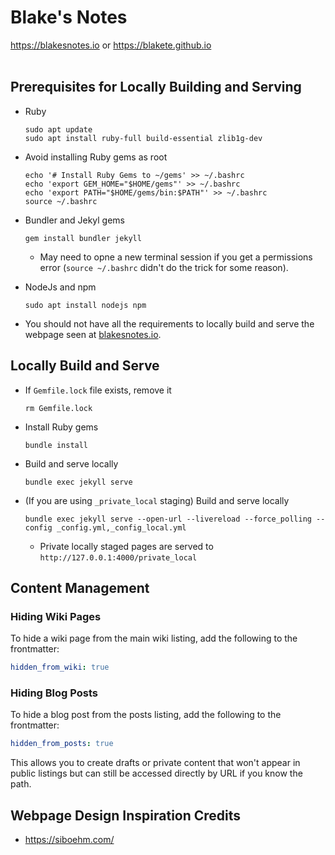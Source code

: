 # Blake's Notes

https://blakesnotes.io or https://blakete.github.io
<br><br>

## Prerequisites for Locally Building and Serving

*  Ruby

    ```console
    sudo apt update
    sudo apt install ruby-full build-essential zlib1g-dev
    ```

* Avoid installing Ruby gems as root

    ```console
    echo '# Install Ruby Gems to ~/gems' >> ~/.bashrc
    echo 'export GEM_HOME="$HOME/gems"' >> ~/.bashrc
    echo 'export PATH="$HOME/gems/bin:$PATH"' >> ~/.bashrc
    source ~/.bashrc
    ```

* Bundler and Jekyl gems

    ```console
    gem install bundler jekyll
    ```

    * May need to opne a new terminal session if you get a permissions error (`source ~/.bashrc` didn't do the trick for some reason). 

* NodeJs and npm

    ```console
    sudo apt install nodejs npm
    ```

* You should not have all the requirements to locally build and serve the webpage seen at [blakesnotes.io](https://blakesnotes.io).

## Locally Build and Serve

* If `Gemfile.lock` file exists, remove it

    ```console
    rm Gemfile.lock 
    ```

* Install Ruby gems

    ```console
    bundle install
    ```

* Build and serve locally

    ```console
    bundle exec jekyll serve
    ```

* (If you are using `_private_local` staging) Build and serve locally

    ```console
    bundle exec jekyll serve --open-url --livereload --force_polling --config _config.yml,_config_local.yml
    ```

    * Private locally staged pages are served to `http://127.0.0.1:4000/private_local`

## Content Management

### Hiding Wiki Pages

To hide a wiki page from the main wiki listing, add the following to the frontmatter:

```yaml
hidden_from_wiki: true
```

### Hiding Blog Posts

To hide a blog post from the posts listing, add the following to the frontmatter:

```yaml
hidden_from_posts: true
```

This allows you to create drafts or private content that won't appear in public listings but can still be accessed directly by URL if you know the path.

## Webpage Design Inspiration Credits

- https://siboehm.com/
